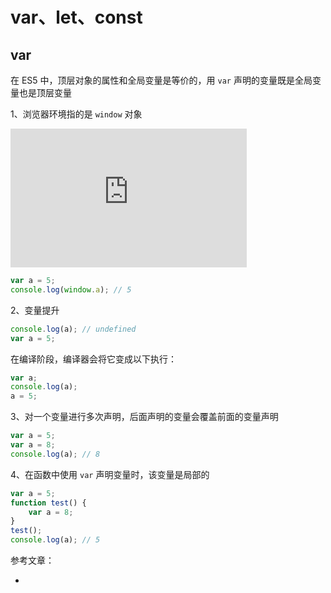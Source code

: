 # var、let、const

## var

在 ES5 中，顶层对象的属性和全局变量是等价的，用 `var` 声明的变量既是全局变量也是顶层变量

1、浏览器环境指的是 `window` 对象

<iframe   src="https://carbon.now.sh/embed?bg=rgba%28171%2C+184%2C+195%2C+1%29&t=seti&wt=none&l=auto&ds=true&dsyoff=20px&dsblur=68px&wc=true&wa=true&pv=56px&ph=56px&ln=false&fl=1&fm=Hack&fs=14px&lh=133%25&si=false&es=2x&wm=false&code=var%2520a%2520%253D%25205%253B%250Aconsole.log%28window.a%29%253B%2520%252F%252F%25205"   style="width: 378px; height: 222px; border:0; transform: scale(1); overflow:hidden;"   sandbox="allow-scripts allow-same-origin"> </iframe>

```js
var a = 5;
console.log(window.a); // 5
```

2、变量提升

```js
console.log(a); // undefined
var a = 5;
```

在编译阶段，编译器会将它变成以下执行：

```js
var a;
console.log(a);
a = 5;
```

3、对一个变量进行多次声明，后面声明的变量会覆盖前面的变量声明

```js
var a = 5;
var a = 8;
console.log(a); // 8
```

4、在函数中使用 `var` 声明变量时，该变量是局部的

```js
var a = 5;
function test() {
    var a = 8;
}
test();
console.log(a); // 5
```

参考文章：

* [](https://mp.weixin.qq.com/s/w49SXN2ceSW0ZSEH7v4oZw)